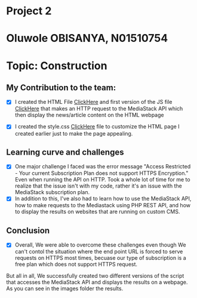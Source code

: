 # Project 2
# Oluwole OBISANYA, N01510754
# Topic: Construction

## My Contribution to the team:
- [X] I created the HTML File [ClickHere](index.html) and first version of the JS file [ClickHere](app.js) that makes an HTTP request to the MediaStack API which then display the news/article content on the HTML webpage

- [X] I created the style.css [ClickHere](style.css) file to customize the HTML page I created earlier just to make the page appealing.

## Learning curve and challenges
- [X] One major challenge I faced was the error message "Access Restricted - Your current Subscription Plan does not support HTTPS Encryption." Even when running the API on HTTP. Took a whole lot of time for me to realize that the issue isn't with my code, rather it's an issue with the MediaStack subscription plan.
- [X] In addition to this, I've also had to learn how to use the MediaStack API, how to make requests to the Mediastack using PHP REST API, and how to display the results on websites that are running on custom CMS.

## Conclusion
- [X] Overall, We were able to overcome these challenges even though We can't contol the situation where the end point URL is forced to serve requests on HTTPS most times, becuase our type of subscription is a free plan which does not support HTTPS request.

But all in all, We successfully created two different versions of the script that accesses the MediaStack API and displays the results on a webpage. As you can see in the images folder the results.